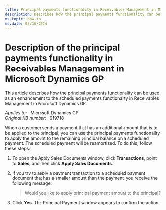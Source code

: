 ```yaml
---
title: Principal payments functionality in Receivables Management in Microsoft Dynamics GP
description: Describes how the principal payments functionality can be used as an enhancement to the scheduled payments functionality in Receivables Management in Microsoft Dynamics GP
ms.topic: how-to
ms.date: 02/16/2024
---
```

# Description of the principal payments functionality in Receivables Management in Microsoft Dynamics GP

This article describes how the principal payments functionality can be used as an enhancement to the scheduled payments functionality in Receivables Management in Microsoft Dynamics GP.

_Applies to:_ &nbsp; Microsoft Dynamics GP  
_Original KB number:_ &nbsp; 919718

When a customer sends a payment that has an additional amount that is to be applied to the principal, you can use the principal payments functionality to apply the amount to the remaining principal balance on a scheduled payment. The scheduled payment will be reamortized. To do this, follow these steps:

1. To open the Apply Sales Documents window, click **Transactions**, point to **Sales**, and then click **Apply Sales Documents**.
2. If you try to apply a payment transaction to a scheduled payment document that has a smaller amount than the payment, you receive the following message:

    > Would you like to apply principal payment amount to the principal?
3. Click **Yes**. The Principal Payment window appears to confirm the action.

